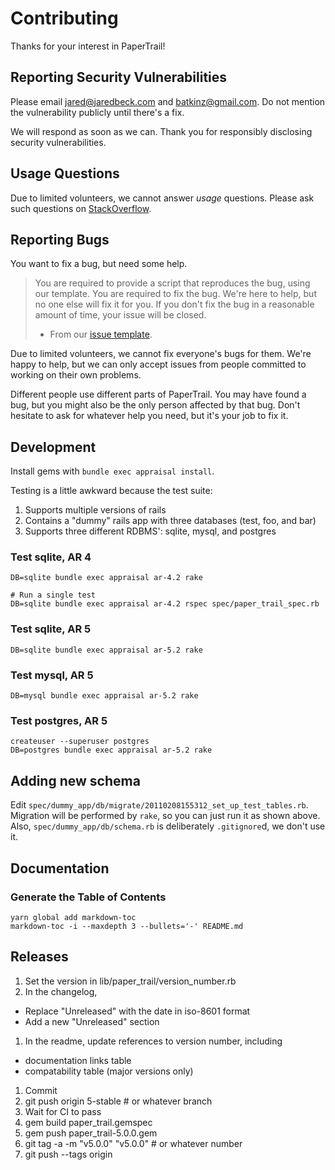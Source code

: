 # Contributing

Thanks for your interest in PaperTrail!

## Reporting Security Vulnerabilities

Please email jared@jaredbeck.com and batkinz@gmail.com. Do not mention the
vulnerability publicly until there's a fix.

We will respond as soon as we can. Thank you for responsibly disclosing
security vulnerabilities.

## Usage Questions

Due to limited volunteers, we cannot answer *usage* questions. Please ask such
questions on [StackOverflow](https://stackoverflow.com/tags/paper-trail-gem).

## Reporting Bugs

You want to fix a bug, but need some help.

> You are required to provide a script that reproduces the bug, using our
> template. You are required to fix the bug. We're here to help, but no one else
> will fix it for you. If you don't fix the bug in a reasonable amount of time,
> your issue will be closed.
> - From our [issue template][1].

Due to limited volunteers, we cannot fix everyone's bugs for them. We're happy
to help, but we can only accept issues from people committed to working on their
own problems.

Different people use different parts of PaperTrail. You may have found a bug,
but you might also be the only person affected by that bug. Don't hesitate to
ask for whatever help you need, but it's your job to fix it.

## Development

Install gems with `bundle exec appraisal install`.

Testing is a little awkward because the test suite:

1. Supports multiple versions of rails
1. Contains a "dummy" rails app with three databases (test, foo, and bar)
1. Supports three different RDBMS': sqlite, mysql, and postgres

### Test sqlite, AR 4

```
DB=sqlite bundle exec appraisal ar-4.2 rake

# Run a single test
DB=sqlite bundle exec appraisal ar-4.2 rspec spec/paper_trail_spec.rb
```

### Test sqlite, AR 5

```
DB=sqlite bundle exec appraisal ar-5.2 rake
```

### Test mysql, AR 5

```
DB=mysql bundle exec appraisal ar-5.2 rake
```

### Test postgres, AR 5

```
createuser --superuser postgres
DB=postgres bundle exec appraisal ar-5.2 rake
```

## Adding new schema

Edit `spec/dummy_app/db/migrate/20110208155312_set_up_test_tables.rb`. Migration
will be performed by `rake`, so you can just run it as shown above. Also,
`spec/dummy_app/db/schema.rb` is deliberately `.gitignore`d, we don't use it.

## Documentation

### Generate the Table of Contents

```
yarn global add markdown-toc
markdown-toc -i --maxdepth 3 --bullets='-' README.md
```

## Releases

1. Set the version in lib/paper_trail/version_number.rb
1. In the changelog,
  - Replace "Unreleased" with the date in iso-8601 format
  - Add a new "Unreleased" section
1. In the readme, update references to version number, including
  - documentation links table
  - compatability table (major versions only)
1. Commit
1. git push origin 5-stable # or whatever branch
1. Wait for CI to pass
1. gem build paper_trail.gemspec
1. gem push paper_trail-5.0.0.gem
1. git tag -a -m "v5.0.0" "v5.0.0" # or whatever number
1. git push --tags origin

[1]: https://github.com/paper-trail-gem/paper_trail/blob/master/.github/ISSUE_TEMPLATE/bug_report.md
